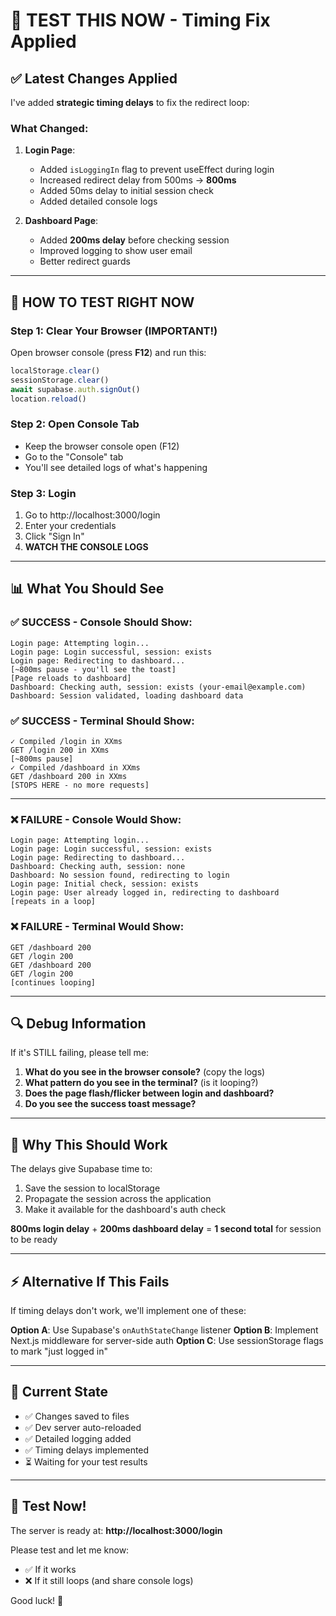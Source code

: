 # 🧪 TEST THIS NOW - Timing Fix Applied

## ✅ Latest Changes Applied

I've added **strategic timing delays** to fix the redirect loop:

### What Changed:

1. **Login Page**:
   - Added `isLoggingIn` flag to prevent useEffect during login
   - Increased redirect delay from 500ms → **800ms**
   - Added 50ms delay to initial session check
   - Added detailed console logs

2. **Dashboard Page**:
   - Added **200ms delay** before checking session
   - Improved logging to show user email
   - Better redirect guards

---

## 🚀 HOW TO TEST RIGHT NOW

### Step 1: Clear Your Browser (IMPORTANT!)
Open browser console (press **F12**) and run this:
```javascript
localStorage.clear()
sessionStorage.clear()
await supabase.auth.signOut()
location.reload()
```

### Step 2: Open Console Tab
- Keep the browser console open (F12)
- Go to the "Console" tab
- You'll see detailed logs of what's happening

### Step 3: Login
1. Go to http://localhost:3000/login
2. Enter your credentials
3. Click "Sign In"
4. **WATCH THE CONSOLE LOGS**

---

## 📊 What You Should See

### ✅ SUCCESS - Console Should Show:
```
Login page: Attempting login...
Login page: Login successful, session: exists
Login page: Redirecting to dashboard...
[~800ms pause - you'll see the toast]
[Page reloads to dashboard]
Dashboard: Checking auth, session: exists (your-email@example.com)
Dashboard: Session validated, loading dashboard data
```

### ✅ SUCCESS - Terminal Should Show:
```
✓ Compiled /login in XXms
GET /login 200 in XXms
[~800ms pause]
✓ Compiled /dashboard in XXms  
GET /dashboard 200 in XXms
[STOPS HERE - no more requests]
```

---

### ❌ FAILURE - Console Would Show:
```
Login page: Attempting login...
Login page: Login successful, session: exists
Login page: Redirecting to dashboard...
Dashboard: Checking auth, session: none
Dashboard: No session found, redirecting to login
Login page: Initial check, session: exists
Login page: User already logged in, redirecting to dashboard
[repeats in a loop]
```

### ❌ FAILURE - Terminal Would Show:
```
GET /dashboard 200
GET /login 200  
GET /dashboard 200
GET /login 200
[continues looping]
```

---

## 🔍 Debug Information

If it's STILL failing, please tell me:

1. **What do you see in the browser console?** (copy the logs)
2. **What pattern do you see in the terminal?** (is it looping?)
3. **Does the page flash/flicker between login and dashboard?**
4. **Do you see the success toast message?**

---

## 🎯 Why This Should Work

The delays give Supabase time to:
1. Save the session to localStorage
2. Propagate the session across the application
3. Make it available for the dashboard's auth check

**800ms login delay** + **200ms dashboard delay** = **1 second total** for session to be ready

---

## ⚡ Alternative If This Fails

If timing delays don't work, we'll implement one of these:

**Option A**: Use Supabase's `onAuthStateChange` listener
**Option B**: Implement Next.js middleware for server-side auth
**Option C**: Use sessionStorage flags to mark "just logged in"

---

## 📝 Current State

- ✅ Changes saved to files
- ✅ Dev server auto-reloaded
- ✅ Detailed logging added
- ✅ Timing delays implemented
- ⏳ Waiting for your test results

---

## 🚦 Test Now!

The server is ready at: **http://localhost:3000/login**

Please test and let me know:
- ✅ If it works
- ❌ If it still loops (and share console logs)

Good luck! 🤞
